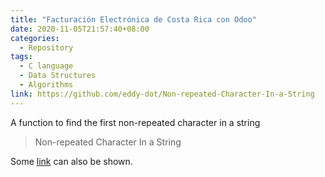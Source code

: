 ```yaml
---
title: "Facturación Electrónica de Costa Rica con Odoo"
date: 2020-11-05T21:57:40+08:00
categories:
  - Repository
tags:
  - C language
  - Data Structures
  - Algorithms
link: https://github.com/eddy-dot/Non-repeated-Character-In-a-String
---
```


A function to find the first non-repeated character in a string

> Non-repeated Character In a String

Some [link](#) can also be shown.